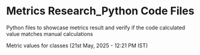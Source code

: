 # Metrics Research_Python Code Files
Python files to showcase metrics result and verify if the code calculated value matches manual calculations

Metric values for classes (21st May, 2025 - 12:21 PM IST)
